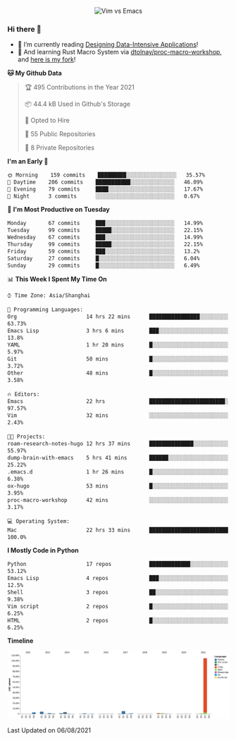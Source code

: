 <p align="center">
    <img src="https://gist.githubusercontent.com/coldnight/e696baffb094e71c96cb302118878eae/raw/40ea5053a6f66cc65f90f437e4173497da225958/banner.gif" alt="Vim vs Emacs" />
</p>

### Hi there 👋

- 📖 I’m currently reading [Designing Data-Intensive Applications](https://www.oreilly.com/library/view/designing-data-intensive-applications/9781491903063/)!
- 🌱 And learning Rust Macro System via [dtolnay/proc-macro-workshop](https://github.com/dtolnay/proc-macro-workshop), and [here is my fork](https://github.com/coldnight/proc-macro-workshop)!

<!--START_SECTION:waka-->
**🐱 My Github Data** 

> 🏆 495 Contributions in the Year 2021
 > 
> 📦 44.4 kB Used in Github's Storage 
 > 
> 💼 Opted to Hire
 > 
> 📜 55 Public Repositories 
 > 
> 🔑 8 Private Repositories  
 > 
**I'm an Early 🐤** 

```text
🌞 Morning    159 commits    █████████░░░░░░░░░░░░░░░░   35.57% 
🌆 Daytime    206 commits    ███████████░░░░░░░░░░░░░░   46.09% 
🌃 Evening    79 commits     ████░░░░░░░░░░░░░░░░░░░░░   17.67% 
🌙 Night      3 commits      ░░░░░░░░░░░░░░░░░░░░░░░░░   0.67%

```
📅 **I'm Most Productive on Tuesday** 

```text
Monday       67 commits     ███░░░░░░░░░░░░░░░░░░░░░░   14.99% 
Tuesday      99 commits     █████░░░░░░░░░░░░░░░░░░░░   22.15% 
Wednesday    67 commits     ███░░░░░░░░░░░░░░░░░░░░░░   14.99% 
Thursday     99 commits     █████░░░░░░░░░░░░░░░░░░░░   22.15% 
Friday       59 commits     ███░░░░░░░░░░░░░░░░░░░░░░   13.2% 
Saturday     27 commits     █░░░░░░░░░░░░░░░░░░░░░░░░   6.04% 
Sunday       29 commits     █░░░░░░░░░░░░░░░░░░░░░░░░   6.49%

```


📊 **This Week I Spent My Time On** 

```text
⌚︎ Time Zone: Asia/Shanghai

💬 Programming Languages: 
Org                      14 hrs 22 mins      ████████████████░░░░░░░░░   63.73% 
Emacs Lisp               3 hrs 6 mins        ███░░░░░░░░░░░░░░░░░░░░░░   13.8% 
YAML                     1 hr 20 mins        █░░░░░░░░░░░░░░░░░░░░░░░░   5.97% 
Git                      50 mins             █░░░░░░░░░░░░░░░░░░░░░░░░   3.72% 
Other                    48 mins             █░░░░░░░░░░░░░░░░░░░░░░░░   3.58%

🔥 Editors: 
Emacs                    22 hrs              ████████████████████████░   97.57% 
Vim                      32 mins             ░░░░░░░░░░░░░░░░░░░░░░░░░   2.43%

🐱‍💻 Projects: 
roam-research-notes-hugo 12 hrs 37 mins      ██████████████░░░░░░░░░░░   55.97% 
dump-brain-with-emacs    5 hrs 41 mins       ██████░░░░░░░░░░░░░░░░░░░   25.22% 
.emacs.d                 1 hr 26 mins        █░░░░░░░░░░░░░░░░░░░░░░░░   6.38% 
ox-hugo                  53 mins             █░░░░░░░░░░░░░░░░░░░░░░░░   3.95% 
proc-macro-workshop      42 mins             ░░░░░░░░░░░░░░░░░░░░░░░░░   3.17%

💻 Operating System: 
Mac                      22 hrs 33 mins      █████████████████████████   100.0%

```

**I Mostly Code in Python** 

```text
Python                   17 repos            █████████████░░░░░░░░░░░░   53.12% 
Emacs Lisp               4 repos             ███░░░░░░░░░░░░░░░░░░░░░░   12.5% 
Shell                    3 repos             ██░░░░░░░░░░░░░░░░░░░░░░░   9.38% 
Vim script               2 repos             █░░░░░░░░░░░░░░░░░░░░░░░░   6.25% 
HTML                     2 repos             █░░░░░░░░░░░░░░░░░░░░░░░░   6.25%

```


**Timeline**

![Chart not found](https://raw.githubusercontent.com/coldnight/coldnight/master/charts/bar_graph.png) 


 Last Updated on 06/08/2021
<!--END_SECTION:waka-->

